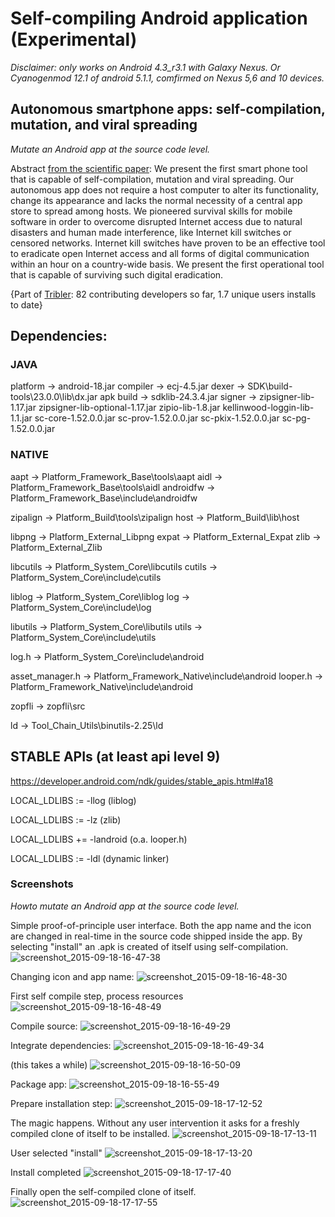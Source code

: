 # Self-compiling Android application (Experimental)

_Disclaimer: only works on Android 4.3_r3.1 with Galaxy Nexus. Or Cyanogenmod 12.1 of android 5.1.1, comfirmed on Nexus 5,6 and 10 devices._

## Autonomous smartphone apps: self-compilation, mutation, and viral spreading

*Mutate an Android app at the source code level.*

Abstract [from the scientific paper](http://arxiv.org/abs/1511.00444):
We present the first smart phone tool that is capable of self-compilation, mutation and viral spreading. Our autonomous app does not require a host computer to alter its functionality, change its appearance and lacks the normal necessity of a central app store to spread among hosts. We pioneered survival skills for mobile software in order to overcome disrupted Internet access due to natural disasters and human made interference, like Internet kill switches or censored networks. Internet kill switches have proven to be an effective tool to eradicate open Internet access and all forms of digital communication within an hour on a country-wide basis. We present the first operational tool that is capable of surviving such digital eradication.

{Part of [Tribler](https://github.com/Tribler/tribler/wiki): 82 contributing developers so far, 1.7 unique users installs to date}

## Dependencies:

### JAVA

platform  -> android-18.jar
compiler  -> ecj-4.5.jar
dexer     -> SDK\build-tools\23.0.0\lib\dx.jar
apk build -> sdklib-24.3.4.jar
signer    -> zipsigner-lib-1.17.jar
             zipsigner-lib-optional-1.17.jar
             zipio-lib-1.8.jar
             kellinwood-loggin-lib-1.1.jar
             sc-core-1.52.0.0.jar
             sc-prov-1.52.0.0.jar
             sc-pkix-1.52.0.0.jar
             sc-pg-1.52.0.0.jar


### NATIVE

aapt      -> Platform_Framework_Base\tools\aapt
aidl      -> Platform_Framework_Base\tools\aidl
androidfw -> Platform_Framework_Base\include\androidfw

zipalign  -> Platform_Build\tools\zipalign
host      -> Platform_Build\lib\host

libpng    -> Platform_External_Libpng
expat     -> Platform_External_Expat
zlib      -> Platform_External_Zlib

libcutils -> Platform_System_Core\libcutils
cutils    -> Platform_System_Core\include\cutils

liblog    -> Platform_System_Core\liblog
log       -> Platform_System_Core\include\log

libutils  -> Platform_System_Core\libutils
utils     -> Platform_System_Core\include\utils

log.h     -> Platform_System_Core\include\android

asset_manager.h -> Platform_Framework_Native\include\android
looper.h        -> Platform_Framework_Native\include\android

zopfli    -> zopfli\src

ld        -> Tool_Chain_Utils\binutils-2.25\ld



## STABLE APIs (at least api level 9)

https://developer.android.com/ndk/guides/stable_apis.html#a18

LOCAL_LDLIBS := -llog (liblog)

LOCAL_LDLIBS := -lz (zlib)

LOCAL_LDLIBS += -landroid (o.a. looper.h)

LOCAL_LDLIBS := -ldl (dynamic linker)

### Screenshots

*Howto mutate an Android app at the source code level.*

Simple proof-of-principle user interface. Both the app name and the icon are changed in real-time in the source code shipped inside the app. By selecting "install" an .apk is created of itself using self-compilation.
![screenshot_2015-09-18-16-47-38](https://cloud.githubusercontent.com/assets/325224/11036025/33389dd8-86f6-11e5-9a7b-bbfb2df85853.png)

Changing icon and app name:
![screenshot_2015-09-18-16-48-30](https://cloud.githubusercontent.com/assets/325224/11036035/4654c324-86f6-11e5-9087-12800694a6ff.png)

<selecting install> First self compile step, process resources
![screenshot_2015-09-18-16-48-49](https://cloud.githubusercontent.com/assets/325224/11036087/94ab786a-86f6-11e5-8fd0-7d80bc7cc0bf.png)

Compile source:
![screenshot_2015-09-18-16-49-29](https://cloud.githubusercontent.com/assets/325224/11036127/df87e2ec-86f6-11e5-949c-30bdef86fdc7.png)

Integrate dependencies:
![screenshot_2015-09-18-16-49-34](https://cloud.githubusercontent.com/assets/325224/11036134/e9d18a96-86f6-11e5-802e-6264b16869e6.png)

(this takes a while)
![screenshot_2015-09-18-16-50-09](https://cloud.githubusercontent.com/assets/325224/11036144/f9adf6ac-86f6-11e5-850e-c7d1f832a3c2.png)

Package app:
![screenshot_2015-09-18-16-55-49](https://cloud.githubusercontent.com/assets/325224/11036171/1d61e77a-86f7-11e5-8093-967457113539.png)

Prepare installation step:
![screenshot_2015-09-18-17-12-52](https://cloud.githubusercontent.com/assets/325224/11036186/36335ac2-86f7-11e5-86c2-0825081163e7.png)

The magic happens. Without any user intervention it asks for a freshly compiled clone of itself to be installed.
![screenshot_2015-09-18-17-13-11](https://cloud.githubusercontent.com/assets/325224/11036195/47464838-86f7-11e5-81b8-e864770b6b80.png)

User selected "install"
![screenshot_2015-09-18-17-13-20](https://cloud.githubusercontent.com/assets/325224/11036216/79505eea-86f7-11e5-9f5e-8161f4d325ad.png)

Install completed
![screenshot_2015-09-18-17-17-40](https://cloud.githubusercontent.com/assets/325224/11036218/84dd015a-86f7-11e5-8414-57d6a9570d21.png)

Finally open the self-compiled clone of itself. 
![screenshot_2015-09-18-17-17-55](https://cloud.githubusercontent.com/assets/325224/11036221/9274c01e-86f7-11e5-91f0-5d0327ac5181.png)

